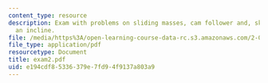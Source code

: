 ```yaml
---
content_type: resource
description: Exam with problems on sliding masses, cam follower and, ski-board on
  an incline.
file: /media/https%3A/open-learning-course-data-rc.s3.amazonaws.com/2-003j-dynamics-and-control-i-fall-2007/e194cdf85336379e7fd94f9137a803a9_exam2.pdf
file_type: application/pdf
resourcetype: Document
title: exam2.pdf
uid: e194cdf8-5336-379e-7fd9-4f9137a803a9
---
```


